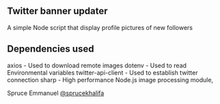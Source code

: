 ## Twitter banner updater
A simple Node script that display profile pictures of new followers

## Dependencies used
axios - Used to download remote images
dotenv - Used to read Environmental variables
twitter-api-client - Used to establish twitter connection
sharp - High performance Node.js image processing module,

Spruce Emmanuel
[@sprucekhalifa](https://twitter.com/sprucekhalifa)
